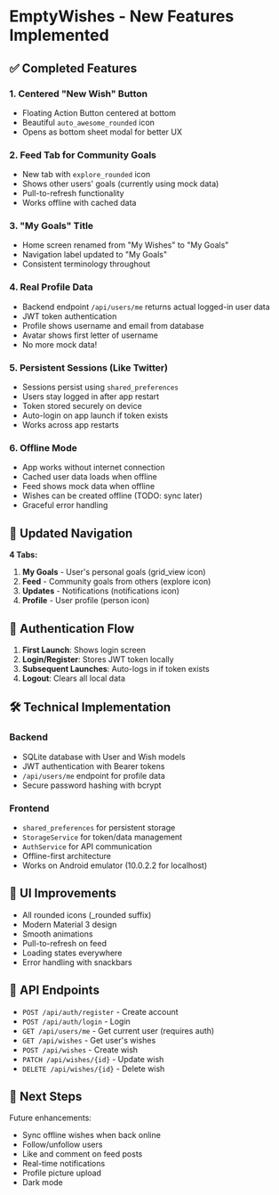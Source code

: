 # EmptyWishes - New Features Implemented

## ✅ Completed Features

### 1. **Centered "New Wish" Button**
- Floating Action Button centered at bottom
- Beautiful `auto_awesome_rounded` icon
- Opens as bottom sheet modal for better UX

### 2. **Feed Tab for Community Goals**
- New tab with `explore_rounded` icon
- Shows other users' goals (currently using mock data)
- Pull-to-refresh functionality
- Works offline with cached data

### 3. **"My Goals" Title**
- Home screen renamed from "My Wishes" to "My Goals"
- Navigation label updated to "My Goals"
- Consistent terminology throughout

### 4. **Real Profile Data**
- Backend endpoint `/api/users/me` returns actual logged-in user data
- JWT token authentication
- Profile shows username and email from database
- Avatar shows first letter of username
- No more mock data!

### 5. **Persistent Sessions (Like Twitter)**
- Sessions persist using `shared_preferences`
- Users stay logged in after app restart
- Token stored securely on device
- Auto-login on app launch if token exists
- Works across app restarts

### 6. **Offline Mode**
- App works without internet connection
- Cached user data loads when offline
- Feed shows mock data when offline
- Wishes can be created offline (TODO: sync later)
- Graceful error handling

## 📱 Updated Navigation

**4 Tabs:**
1. **My Goals** - User's personal goals (grid_view icon)
2. **Feed** - Community goals from others (explore icon)  
3. **Updates** - Notifications (notifications icon)
4. **Profile** - User profile (person icon)

## 🔐 Authentication Flow

1. **First Launch**: Shows login screen
2. **Login/Register**: Stores JWT token locally
3. **Subsequent Launches**: Auto-logs in if token exists
4. **Logout**: Clears all local data

## 🛠️ Technical Implementation

### Backend
- SQLite database with User and Wish models
- JWT authentication with Bearer tokens
- `/api/users/me` endpoint for profile data
- Secure password hashing with bcrypt

### Frontend  
- `shared_preferences` for persistent storage
- `StorageService` for token/data management
- `AuthService` for API communication
- Offline-first architecture
- Works on Android emulator (10.0.2.2 for localhost)

## 🎨 UI Improvements
- All rounded icons (_rounded suffix)
- Modern Material 3 design
- Smooth animations
- Pull-to-refresh on feed
- Loading states everywhere
- Error handling with snackbars

## 📝 API Endpoints

- `POST /api/auth/register` - Create account
- `POST /api/auth/login` - Login
- `GET /api/users/me` - Get current user (requires auth)
- `GET /api/wishes` - Get user's wishes
- `POST /api/wishes` - Create wish
- `PATCH /api/wishes/{id}` - Update wish
- `DELETE /api/wishes/{id}` - Delete wish

## 🚀 Next Steps

Future enhancements:
- Sync offline wishes when back online
- Follow/unfollow users
- Like and comment on feed posts
- Real-time notifications
- Profile picture upload
- Dark mode

